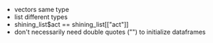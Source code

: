 - vectors same type
- list different types
- shining_list$act == shining_list[["act"]]
- don't necessarily need double quotes ("") to initialize dataframes

